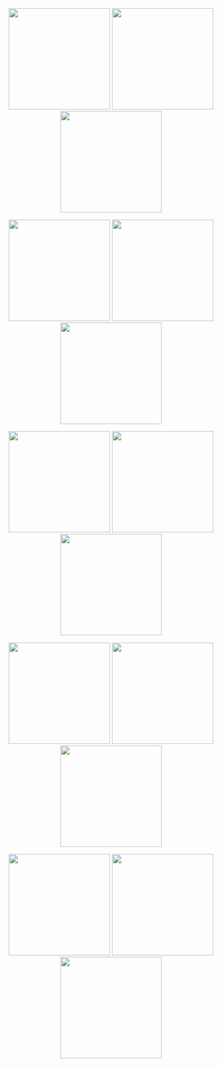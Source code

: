<p align="center">
<img width="200" src="https://external-media.spacehey.net/media/sWEcgsdkK0QsAB5KObeBrS3PjxkHi992ZyoweCMuJnQI=/https://64.media.tumblr.com/3a78afd5661efce83e7f686c056beb6e/edf8b1846cb1b110-b6/s100x200/9aca84a2faaf4aa07d969bdfe272d949c6ef3bbb.gifv"> <img width="200" src="https://external-media.spacehey.net/media/sv7CPo5wqKV1QIMy-OfF2JGrakYiRieEq4kjlbPyLEHA=/https://64.media.tumblr.com/d5d05390c8a568eca0f097753df48a9b/edf8b1846cb1b110-91/s100x200/4ff82bd7e914ccbd94ac3c20b643459bc2205695.gifv"> <img width="200" src="https://external-media.spacehey.net/media/seiU9Sssb4WGKic4eahyvcZcn_Y4evBGA1GPRIn0B16c=/https://64.media.tumblr.com/008d96607be5825632cbec8ccf604f9c/edf8b1846cb1b110-e0/s100x200/f451f747bae70fd59710d9d80b2f68ce20391d4e.gifv">
</p>

<p align="center">
<img width="200" src="https://64.media.tumblr.com/5da7cb9c945f07850b4bf6c7bf97d8be/f4ef729f756e4c4b-cc/s100x200/6a733556c1ce700785b07f56bf0de34ebce1db4f.gifv"> 
    <img width="200" src="https://images-wixmp-ed30a86b8c4ca887773594c2.wixmp.com/f/af4e0dc9-b8e4-4959-b601-a8625e662932/d7zeig4-ec9cf599-951b-4634-aafb-07a9d7d84aa7.png?token=eyJ0eXAiOiJKV1QiLCJhbGciOiJIUzI1NiJ9.eyJzdWIiOiJ1cm46YXBwOjdlMGQxODg5ODIyNjQzNzNhNWYwZDQxNWVhMGQyNmUwIiwiaXNzIjoidXJuOmFwcDo3ZTBkMTg4OTgyMjY0MzczYTVmMGQ0MTVlYTBkMjZlMCIsIm9iaiI6W1t7InBhdGgiOiJcL2ZcL2FmNGUwZGM5LWI4ZTQtNDk1OS1iNjAxLWE4NjI1ZTY2MjkzMlwvZDd6ZWlnNC1lYzljZjU5OS05NTFiLTQ2MzQtYWFmYi0wN2E5ZDdkODRhYTcucG5nIn1dXSwiYXVkIjpbInVybjpzZXJ2aWNlOmZpbGUuZG93bmxvYWQiXX0.E1wGNhUVq0raqHMVKnlzh3gOTGKZX-97e1lg8BGHwgI"> 
    <img width="200" src="https://external-media.spacehey.net/media/sMmnEG_8Wx0yiBcV66dIckie5RCfc0hQ95u0r7CMPu2w=/https://64.media.tumblr.com/9366953a02a46c4866f17a0ac31a72ce/89749997f66a3a49-25/s100x200/ad3e81163aae2a683fac3e7b86a0ff572052445e.gifv">
</p>

<p align="center">
<img width="200" src="https://adriansblinkiecollection.neocities.org/stamps/k9.gif"> 
    <img width="200" src="https://64.media.tumblr.com/e3887b8db6813f80711105fea66e6343/tumblr_pbjltkxm4A1xz2nuuo7_100.png"> 
    <img width="200" src="https://adriansblinkiecollection.neocities.org/stamps/k44.png">
</p>

<p align="center">
    <img width="200" src="https://adriansblinkiecollection.neocities.org/stamps/k18.gif">
<img width="200" src="http://orig04.deviantart.net/a3c2/f/2014/063/6/b/madokamagicastamp_by_meepnyan-d78xk67.gif">
<img width="200" src="https://images-wixmp-ed30a86b8c4ca887773594c2.wixmp.com/f/f181cda0-75fb-463a-8a66-0ae1a4de10c2/dhl3xbu-a6513bdb-5fc9-42d6-bd3f-fe68106aee04.png?token=eyJ0eXAiOiJKV1QiLCJhbGciOiJIUzI1NiJ9.eyJzdWIiOiJ1cm46YXBwOjdlMGQxODg5ODIyNjQzNzNhNWYwZDQxNWVhMGQyNmUwIiwiaXNzIjoidXJuOmFwcDo3ZTBkMTg4OTgyMjY0MzczYTVmMGQ0MTVlYTBkMjZlMCIsIm9iaiI6W1t7InBhdGgiOiJcL2ZcL2YxODFjZGEwLTc1ZmItNDYzYS04YTY2LTBhZTFhNGRlMTBjMlwvZGhsM3hidS1hNjUxM2JkYi01ZmM5LTQyZDYtYmQzZi1mZTY4MTA2YWVlMDQucG5nIn1dXSwiYXVkIjpbInVybjpzZXJ2aWNlOmZpbGUuZG93bmxvYWQiXX0.RkcXP61QW3KfiYjfiDqQPG9qEnU4P4Wf5PF6vQBTGpg">
</p>

<p align="center">
<img width="200" src="http://orig10.deviantart.net/dc16/f/2016/224/2/2/doukyuusei_stamp_2_by_o0_kanra_0o-dadkzrj.png"> <img width="200" src="https://external-media.spacehey.net/media/sspU_xxPz2ZuXeK0V3TWrcOMsuq5jHeD97_-0Mk0o0Zw=/https://64.media.tumblr.com/3f4770c535d61d6eae5cd5566b74c7e0/89749997f66a3a49-c3/s100x200/9dbd2fa8d19bf54401e841d4dd190907223cd574.gifv"> <img width="200" src="https://64.media.tumblr.com/1bd8cd20a1136651408e61bbe22da37f/2fb5bb3321a3e2f1-28/s100x200/859284c179723ddaa504402567d59ef5bf262647.gifv">
</p>
